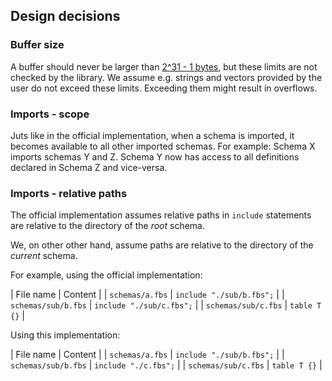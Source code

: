## Design decisions


### Buffer size

A buffer should never be larger than [2^31 - 1 bytes][size limits], but these limits are not checked by the library.
We assume e.g. strings and vectors provided by the user do not exceed these limits.
Exceeding them might result in overflows.


### Imports - scope

Juts like in the official implementation, when a schema is imported, it becomes available to all other imported schemas.
For example: Schema X imports schemas Y and Z. Schema Y now has access to all definitions declared in Schema Z and vice-versa.

### Imports - relative paths

The official implementation assumes relative paths in `include` statements are relative to the directory of the *root* schema.

We, on other other hand, assume paths are relative to the directory of the *current* schema.

For example, using the official implementation:


| File name           | Content                  |
| `schemas/a.fbs`     | `include "./sub/b.fbs";` |
| `schemas/sub/b.fbs` | `include "./sub/c.fbs";` |
| `schemas/sub/c.fbs` | `table T {}`             |

Using this implementation:

| File name           | Content                  |
| `schemas/a.fbs`     | `include "./sub/b.fbs";` |
| `schemas/sub/b.fbs` | `include "./c.fbs";`     |
| `schemas/sub/c.fbs` | `table T {}`             |

[size limits]: https://github.com/dvidelabs/flatcc/blob/master/doc/binary-format.md#size-limits
